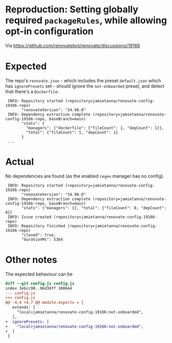 # Reproduction: Setting globally required `packageRules`, while allowing opt-in configuration

Via https://github.com/renovatebot/renovate/discussions/19166

# Expected

The repo's `renovate.json` - which includes the preset `default.json` which has `ignorePresets` set - should ignore the `not-onboarded` preset, and detect that there's a `Dockerfile`:

```
 INFO: Repository started (repository=jamietanna/renovate-config-19166-repo)
       "renovateVersion": "34.98.0"
 INFO: Dependency extraction complete (repository=jamietanna/renovate-config-19166-repo, baseBranch=main)
       "stats": {
         "managers": {"dockerfile": {"fileCount": 1, "depCount": 1}},
         "total": {"fileCount": 1, "depCount": 1}
       }
 ...
```

# Actual

No dependencies are found (as the enabled `regex` manager has no config).

```
 INFO: Repository started (repository=jamietanna/renovate-config-19166-repo)
       "renovateVersion": "34.98.0"
 INFO: Dependency extraction complete (repository=jamietanna/renovate-config-19166-repo, baseBranch=main)
       "stats": {"managers": {}, "total": {"fileCount": 0, "depCount": 0}}
 INFO: Issue created (repository=jamietanna/renovate-config-19166-repo)
 INFO: Repository finished (repository=jamietanna/renovate-config-19166-repo)
       "cloned": true,
       "durationMs": 5364
```

# Other notes

The expected behaviour can be

```diff
diff --git config.js config.js
index 3ebcc90..96d36ff 100644
--- config.js
+++ config.js
@@ -4,4 +4,7 @@ module.exports = {
   extends: [
     "local>jamietanna/renovate-config-19166:not-onboarded",
   ],
+  ignorePresets: [
+    "local>jamietanna/renovate-config-19166:not-onboarded",
+  ]
 }
```
